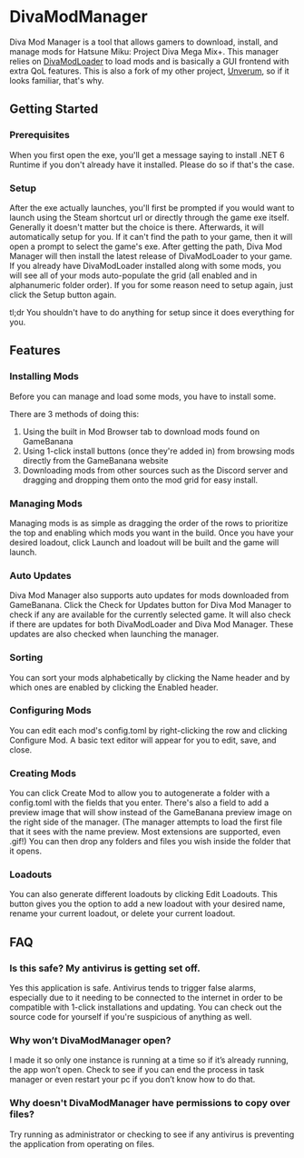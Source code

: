 # DivaModManager
Diva Mod Manager is a tool that allows gamers to download, install, and manage mods for Hatsune Miku: Project Diva Mega Mix+. This manager relies on [DivaModLoader](https://github.com/blueskythlikesclouds/DivaModLoader) to load mods and is basically a GUI frontend with extra QoL features. This is also a fork of my other project, [Unverum](https://github.com/TekkaGB/Unverum), so if it looks familiar, that's why.

## Getting Started
### Prerequisites
When you first open the exe, you'll get a message saying to install .NET 6 Runtime if you don't already have it installed. Please do so if that's the case.

### Setup
After the exe actually launches, you'll first be prompted if you would want to launch using the Steam shortcut url or directly through the game exe itself. Generally it doesn't matter but the choice is there. Afterwards, it will automatically setup for you. If it can't find the path to your game, then it will open a prompt to select the game's exe. After getting the path, Diva Mod Manager will then install the latest release of DivaModLoader to your game. If you already have DivaModLoader installed along with some mods, you will see all of your mods auto-populate the grid (all enabled and in alphanumeric folder order). If you for some reason need to setup again, just click the Setup button again.

tl;dr You shouldn't have to do anything for setup since it does everything for you.

## Features
### Installing Mods
Before you can manage and load some mods, you have to install some.

There are 3 methods of doing this:
1. Using the built in Mod Browser tab to download mods found on GameBanana
2. Using 1-click install buttons (once they're added in) from browsing mods directly from the GameBanana website
3. Downloading mods from other sources such as the Discord server and dragging and dropping them onto the mod grid for easy install.

### Managing Mods
Managing mods is as simple as dragging the order of the rows to prioritize the top and enabling which mods you want in the build. Once you have your desired loadout, click Launch and loadout will be built and the game will launch.

### Auto Updates
Diva Mod Manager also supports auto updates for mods downloaded from GameBanana. Click the Check for Updates button for Diva Mod Manager to check if any are available for the currently selected game. It will also check if there are updates for both DivaModLoader and Diva Mod Manager. These updates are also checked when launching the manager.

### Sorting
You can sort your mods alphabetically by clicking the Name header and by which ones are enabled by clicking the Enabled header.

### Configuring Mods
You can edit each mod's config.toml by right-clicking the row and clicking Configure Mod. A basic text editor will appear for you to edit, save, and close.

### Creating Mods
You can click Create Mod to allow you to autogenerate a folder with a config.toml with the fields that you enter. There's also a field to add a preview image that will show instead of the GameBanana preview image on the right side of the manager. (The manager attempts to load the first file that it sees with the name preview. Most extensions are supported, even .gif!) You can then drop any folders and files you wish inside the folder that it opens.

### Loadouts
You can also generate different loadouts by clicking Edit Loadouts. This button gives you the option to add a new loadout with your desired name, rename your current loadout, or delete your current loadout.

## FAQ
### Is this safe? My antivirus is getting set off.
Yes this application is safe. Antivirus tends to trigger false alarms, especially due to it needing to be connected to the internet in order to be compatible with 1-click installations and updating. You can check out the source code for yourself if you're suspicious of anything as well.

### Why won’t DivaModManager open?
I made it so only one instance is running at a time so if it’s already running, the app won’t open. Check to see if you can end the process in task manager or even restart your pc if you don’t know how to do that. 

### Why doesn't DivaModManager have permissions to copy over files?
Try running as administrator or checking to see if any antivirus is preventing the application from operating on files.
